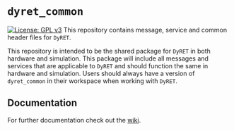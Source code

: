 # `dyret_common`
[![License: GPL v3](https://img.shields.io/badge/License-GPL%20v3-blue.svg)](https://www.gnu.org/licenses/gpl-3.0)
This repository contains message, service and common header files for `DyRET`.

This repository is intended to be the shared package for `DyRET` in both
hardware and simulation. This package will include all messages and services
that are applicable to `DyRET` and should function the same in hardware and
simulation. Users should always have a version of `dyret_common` in their
workspace when working with `DyRET`.

## Documentation
For further documentation check out the
[wiki](https://github.com/dyret-robot/dyret_documentation/wiki).
